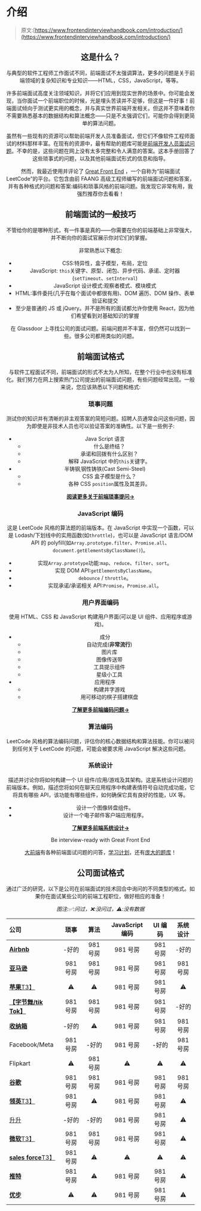 # 介绍

> 原文:[https://www.frontendinterviewhandbook.com/introduction/](https://www.frontendinterviewhandbook.com/introduction/)

<header>

## 这是什么？[](#what-is-this "Direct link to heading")

与典型的软件工程师工作面试不同，前端面试不太强调算法，更多的问题是关于前端领域的复杂知识和专业知识——HTML，CSS，JavaScript，等等。

许多前端面试高度关注领域知识，并将它们应用到现实世界的场景中。你可能会发现，当你面试一个前端职位的时候，光是埋头苦读并不足够，但这是一件好事！前端面试倾向于测试更实用的概念，并与真实世界前端开发相关。但这并不意味着你不需要熟悉基本的数据结构和算法概念——只是不太强调它们，可能你会得到更简单的算法问题。

虽然有一些现有的资源可以帮助前端开发人员准备面试，但它们不像软件工程师面试的材料那样丰富。在现有的资源中，最有帮助的题库可能是[前端开发人员面试问题](https://github.com/h5bp/Front-end-Developer-Interview-Questions)。不幸的是，这些问题在网上没有太多完整和令人满意的答案。这本手册回答了这些琐事式的问题，以及其他前端面试形式的信息和指导。

然而，我最近使用并评论了 [Great Front End](https://www.greatfrontend.com?utm_source=frontendinterviewhandbook&utm_medium=referral&utm_content=introduction&fpr=frontendinterviewhandbook) ，一个自称为“前端面试 LeetCode”的平台。它包含由前 FAANG 高级工程师编写的前端面试问题和答案，并有各种格式的问题和答案:编码和琐事风格的前端问题。我发现它非常有用，我强烈推荐你去看看！

## 前端面试的一般技巧[](#general-tips-for-front-end-interviews "Direct link to heading")

不管给你的是哪种形式，有一件事是真的——你需要在你的前端基础上非常强大，并不断向你的面试官展示你对它们的掌握。

非常熟悉以下概念:

*   CSS:特异性，盒子模型，布局，定位
*   JavaScript: `this`关键字、原型、闭包、异步代码、承诺、定时器(`setTimeout`、`setInterval`)
*   JavaScript 设计模式:观察者模式、模块模式
*   HTML:事件委托(几乎在每个面试中都很有用)、DOM 遍历、DOM 操作、表单验证和提交
*   至少是普通的 JS 或 jQuery。并不是所有的面试都允许你使用 React，因为他们希望看到对基础知识的掌握

在 Glassdoor 上寻找公司的面试问题。前端问题并不丰富，但仍然可以找到一些。很多公司都用类似的问题。

## 前端面试格式[](#front-end-interview-formats "Direct link to heading")

与软件工程面试不同，前端面试的形式不太为人所知，在整个行业中也没有标准化。我们努力在网上搜索热门公司提出的前端面试问题，有些问题经常出现。一般来说，您应该熟悉以下问题和格式:

### 琐事问题[](#trivia-questions "Direct link to heading")

测试你的知识并有清晰的非主观答案的简短问题。招聘人员通常会问这些问题，因为即使是非技术人员也可以验证答案的准确性。以下是一些例子:

*   Java Script 语言
    *   什么是终结？
    *   承诺和回拨有什么区别？
    *   解释 JavaScript 中的`this`关键字。
*   半铸钢ˌ钢性铸铁(Cast Semi-Steel)
    *   CSS 盒子模型是什么？
    *   各种 CSS `position`属性及其差异。

[**阅读更多关于前端琐事提问→**](/trivia/)

### JavaScript 编码[](#javascript-coding "Direct link to heading")

这是 LeetCode 风格的算法题的前端版本。在 JavaScript 中实现一个函数，可以是 Lodash/下划线中的实用函数(如`throttle`)，也可以是 JavaScript 语言/DOM API 的 polyfill(如`Array.prototype.filter`、`Promise.all`、`document.getElementsByClassName()`)。

*   实现`Array.prototype`功能:`map`、`reduce`、`filter`、`sort`。
*   实现 DOM API:`getElementsByClassName`。
*   `debounce` / `throttle`。
*   实现承诺/承诺相关 API:`Promise`，`Promise.all`。

### 用户界面编码[](#user-interface-coding "Direct link to heading")

使用 HTML、CSS 和 JavaScript 构建用户界面(可以是 UI 组件、应用程序或游戏)。

*   成分
    *   自动完成(**非常流行**)
    *   图片库
    *   图像传送带
    *   工具提示组件
    *   星级小工具
*   应用程序
    *   构建井字游戏
    *   用可移动的棋子搭建棋盘

[**了解更多前端编码问题→**](/coding/algorithms/)

### 算法编码[](#algorithm-coding "Direct link to heading")

LeetCode 风格的算法编码问题，评估你的核心数据结构和算法技能。你可以被问到任何关于 LeetCode 的问题，可能会被要求用 JavaScript 解决这些问题。

### 系统设计[](#system-design "Direct link to heading")

描述并讨论你将如何构建一个 UI 组件/应用/游戏及其架构。这是系统设计问题的前端版本。例如，描述您将如何在聊天应用程序中构建表情符号自动完成功能，它将具有哪些 API，该功能有哪些组件，如何确保它具有良好的性能，UX 等。

*   设计一个图像转盘组件。
*   设计一个电子邮件客户端应用程序。

[**了解更多前端系统设计→**](/front-end-system-design/)

Be interview-ready with Great Front End

[大前端](https://www.greatfrontend.com/?fpr=frontendinterviewhandbook)有各种前端面试问题的问答，[学习计划](https://www.greatfrontend.com/get-started?fpr=frontendinterviewhandbook)，还有[庞大的题库](https://www.greatfrontend.com/questions/coding?fpr=frontendinterviewhandbook)！

## 公司面试格式[](#company-interview-formats "Direct link to heading")

通过广泛的研究，以下是公司在前端面试的技术回合中询问的不同类型的格式。如果你在面试某些公司的前端工程职位，做好相应的准备！

*图注:✅:问过，❌:没问过，⚠️:没有数据*

| 公司 | 琐事 | 算法 | JavaScript 编码 | UI 编码 | 系统设计 |
| :-- | :-: | :-: | :-: | :-: | :-: |
| [**Airbnb**](/companies/airbnb-front-end-interview-questions/) | -好的 | 981 号房 | 981 号房 | 981 号房 | -好的 |
| [**亚马逊**](/companies/amazon-front-end-interview-questions/) | 981 号房 | 981 号房 | 981 号房 | 981 号房 | 981 号房 |
| [**苹果**T3】](/companies/apple-front-end-interview-questions/) | ⚠️ | ⚠️ | 981 号房 | 981 号房 | ⚠️ |
| [**【字节舞/tik Tok】**](/companies/bytedance-tiktok-front-end-interview-questions/) | 981 号房 | 981 号房 | 981 号房 | 981 号房 | -好的 |
| [**收纳箱**](/companies/dropbox-front-end-interview-questions/) | -好的 | ⚠️ | 981 号房 | 981 号房 | 981 号房 |
| Facebook/Meta | 981 号房 | -好的 | 981 号房 | -好的 | 981 号房 |
| Flipkart | ⚠️ | 981 号房 | ⚠️ | ⚠️ | ⚠️ |
| [**谷歌**](/companies/google-front-end-interview-questions/) | 981 号房 | 981 号房 | 981 号房 | 981 号房 | 981 号房 |
| [**领英**T3】](/companies/linkedin-front-end-interview-questions/) | 981 号房 | ⚠️ | 981 号房 | 981 号房 | ⚠️ |
| [升升](/companies/lyft-front-end-interview-questions/) | -好的 | -好的 | 981 号房 | 981 号房 | ⚠️ |
| [**微软**T3】](/companies/microsoft-front-end-interview-questions/) | 981 号房 | 981 号房 | 981 号房 | 981 号房 | ⚠️ |
| [**sales force**T3】](/companies/salesforce-front-end-interview-questions/) | 981 号房 | ⚠️ | ⚠️ | ⚠️ | ⚠️ |
| [**推特**](/companies/twitter-front-end-interview-questions/) | 981 号房 | ⚠️ | 981 号房 | 981 号房 | ⚠️ |
| [**优步**](/companies/uber-front-end-interview-questions/) | ⚠️ | ⚠️ | 981 号房 | 981 号房 | ⚠️ |

</header>